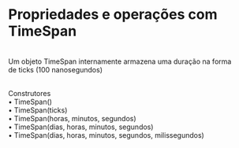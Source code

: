 # Propriedades e operações com TimeSpan

<br/>Um objeto TimeSpan internamente armazena uma duração na forma 
<br/>de ticks (100 nanosegundos)

<br/>Construtores
<br/>• TimeSpan()
<br/>• TimeSpan(ticks)
<br/>• TimeSpan(horas, minutos, segundos)
<br/>• TimeSpan(dias, horas, minutos, segundos)
<br/>• TimeSpan(dias, horas, minutos, segundos, milissegundos)
